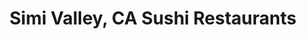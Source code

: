 ---
layout: city
title: Simi Valley, CA Sushi Restaurants
permalink: /california/simi-valley/
stateAbbr: CA
stateName: California
cityName: Simi Valley
---